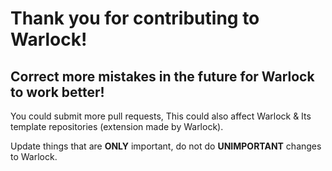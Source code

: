 # Thank you for contributing to Warlock!</b>

## Correct more mistakes in the future for Warlock to work better!

You could submit more pull requests, This could also affect Warlock & Its template repositories (extension made by Warlock).

Update things that are <b>ONLY</b> important, do not do <b>UNIMPORTANT</b> changes to Warlock.
